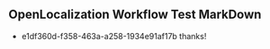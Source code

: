 ## OpenLocalization Workflow Test MarkDown
* e1df360d-f358-463a-a258-1934e91af17b thanks!

<!--HONumber=Jul16_HO4-->


